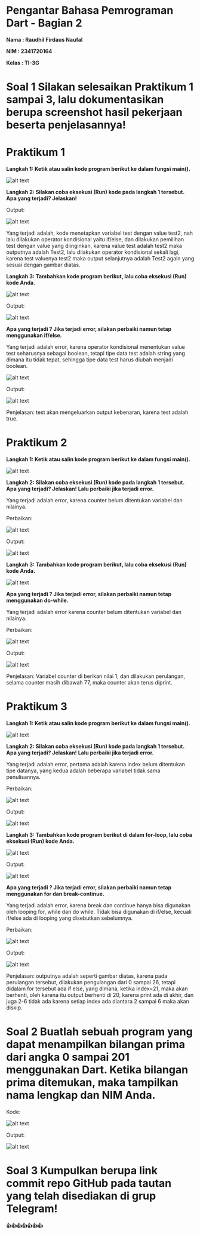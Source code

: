 # Pengantar Bahasa Pemrograman Dart - Bagian 2

**Nama : Raudhil Firdaus Naufal** 

**NIM : 2341720164**  

**Kelas : TI-3G**

# Soal 1 Silakan selesaikan Praktikum 1 sampai 3, lalu dokumentasikan berupa screenshot hasil pekerjaan beserta penjelasannya!


# Praktikum 1

**Langkah 1: Ketik atau salin kode program berikut ke dalam fungsi main().**

![alt text](img/gambar1.png)

**Langkah 2: Silakan coba eksekusi (Run) kode pada langkah 1 tersebut. Apa yang terjadi? Jelaskan!**

Output:

![alt text](img/gambar2.png)

Yang terjadi adalah, kode menetapkan variabel test dengan value test2, nah lalu dilakukan operator kondisional yaitu if/else, dan dilakukan pemilihan test dengan value yang diinginkan, karena value test adalah test2 maka outputnya adalah Test2, lalu dilakukan operator kondisional sekali lagi, karena test valuenya test2 maka output selanjutnya adalah Test2 again yang sesuai dengan gambar diatas.

**Langkah 3: Tambahkan kode program berikut, lalu coba eksekusi (Run) kode Anda.**

![alt text](img/gambar3.png)

Output:

![alt text](img/gambar4.png)

**Apa yang terjadi ? Jika terjadi error, silakan perbaiki namun tetap menggunakan if/else.**

Yang terjadi adalah error, karena operator kondisional menentukan value test seharusnya sebagai boolean, tetapi tipe data test adalah string yang dimana itu tidak tepat, sehingga tipe data test harus diubah menjadi boolean.

![alt text](img/gambar5.png)

Output:

![alt text](img/gambar6.png)

Penjelasan: test akan mengeluarkan output kebenaran, karena test adalah true.

# Praktikum 2

**Langkah 1: Ketik atau salin kode program berikut ke dalam fungsi main().**

![alt text](img/gambar7.png)

**Langkah 2: Silakan coba eksekusi (Run) kode pada langkah 1 tersebut. Apa yang terjadi? Jelaskan! Lalu perbaiki jika terjadi error.**

Yang terjadi adalah error, karena counter belum ditentukan variabel dan nilainya.

Perbaikan:

![alt text](img/gambar8.png)

Output:

![alt text](img/gambar9.png)

**Langkah 3: Tambahkan kode program berikut, lalu coba eksekusi (Run) kode Anda.**

![alt text](img/gambar10.png)

**Apa yang terjadi ? Jika terjadi error, silakan perbaiki namun tetap menggunakan do-while.**

Yang terjadi adalah error karena counter belum ditentukan variabel dan nilainya.

Perbaikan:

![alt text](img/gambar11.png)

Output:

![alt text](img/gambar12.png)

Penjelasan: Variabel counter di berikan nilai 1, dan dilakukan perulangan, selama counter masih dibawah 77, maka counter akan terus diprint.

# Praktikum 3

**Langkah 1: Ketik atau salin kode program berikut ke dalam fungsi main().**

![alt text](img/gambar13.png)

**Langkah 2: Silakan coba eksekusi (Run) kode pada langkah 1 tersebut. Apa yang terjadi? Jelaskan! Lalu perbaiki jika terjadi error.**

Yang terjadi adalah error, pertama adalah karena index belum ditentukan tipe datanya, yang kedua adalah beberapa variabel tidak sama penulisannya.

Perbaikan:

![alt text](img/gambar15.png)

Output:

![alt text](img/gambar14.png)

**Langkah 3: Tambahkan kode program berikut di dalam for-loop, lalu coba eksekusi (Run) kode Anda.**

![alt text](img/gambar16.png)

Output:

![alt text](img/gambar17.png)

**Apa yang terjadi ? Jika terjadi error, silakan perbaiki namun tetap menggunakan for dan break-continue.**

Yang terjadi adalah error, karena break dan continue hanya bisa digunakan oleh looping for, while dan do while. Tidak bisa digunakan di if/else, kecuali if/else ada di looping yang disebutkan sebelumnya.

Perbaikan:

![alt text](img/gambar18.png)

Output:

![alt text](img/gambar19.png)

Penjelasan: outputnya adalah seperti gambar diatas, karena pada perulangan tersebut, dilakukan pengulangan dari 0 sampai 26, tetapi didalam for tersebut ada if else, yang dimana, ketika index=21, maka akan berhenti, oleh karena itu output berhenti di 20, karena print ada di akhir, dan juga 2-6 tidak ada karena setiap index ada diantara 2 sampai 6 maka akan diskip.

# Soal 2 Buatlah sebuah program yang dapat menampilkan bilangan prima dari angka 0 sampai 201 menggunakan Dart. Ketika bilangan prima ditemukan, maka tampilkan nama lengkap dan NIM Anda.

Kode:

![alt text](img/gambar20.png)

Output:

![alt text](img/gambar21.png)

# Soal 3 Kumpulkan berupa link commit repo GitHub pada tautan yang telah disediakan di grup Telegram!

**👍👍👍👍👍👍👍**















